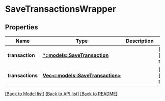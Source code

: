 # SaveTransactionsWrapper

## Properties
Name | Type | Description | Notes
------------ | ------------- | ------------- | -------------
**transaction** | [***::models::SaveTransaction**](SaveTransaction.md) |  | [optional] [default to null]
**transactions** | [**Vec<::models::SaveTransaction>**](SaveTransaction.md) |  | [optional] [default to null]

[[Back to Model list]](../README.md#documentation-for-models) [[Back to API list]](../README.md#documentation-for-api-endpoints) [[Back to README]](../README.md)


